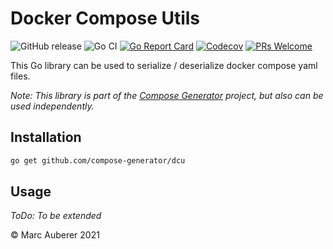 # Docker Compose Utils
![GitHub release](https://img.shields.io/github/v/release/compose-generator/dcu?include_prereleases)
![Go CI](https://github.com/compose-generator/dcu/workflows/Go%20CI/badge.svg)
[![Go Report Card](https://goreportcard.com/badge/github.com/compose-generator/dcu)](https://goreportcard.com/report/github.com/compose-generator/dcu)
[![Codecov](https://codecov.io/gh/compose-generator/dcu/branch/main/graph/badge.svg?token=0EoAPqmDCv)](https://codecov.io/gh/compose-generator/dcu)
[![PRs Welcome](https://img.shields.io/badge/PRs-welcome-brightgreen.svg?style=flat-square)](http://makeapullrequest.com)

This Go library can be used to serialize / deserialize docker compose yaml files.

*Note: This library is part of the [Compose Generator](https://github.com/compose-generator/compose-generator) project, but also can be used independently.*

## Installation
```sh
go get github.com/compose-generator/dcu
```

## Usage
*ToDo: To be extended*

© Marc Auberer 2021